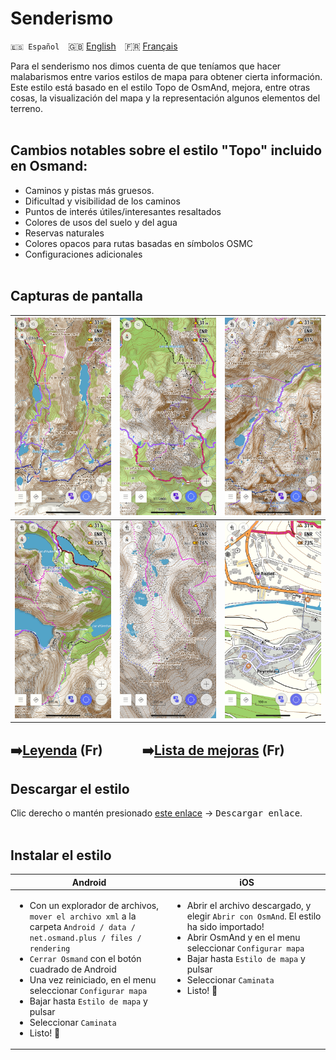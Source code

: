 # Senderismo
`🇪🇸 Español`&emsp;🇬🇧 [English](README_EN.md)&emsp;🇫🇷 [Français](README.md)

Para el senderismo nos dimos cuenta de que teníamos que hacer malabarismos entre varios estilos de mapa para obtener cierta información.
Este estilo está basado en el estilo Topo de OsmAnd, mejora, entre otras cosas, la visualización del mapa y la representación algunos elementos del terreno.<br><br>


## Cambios notables sobre el estilo "Topo" incluido en Osmand:

- Caminos y pistas más gruesos.
- Dificultad y visibilidad de los caminos
- Puntos de interés útiles/interesantes resaltados
- Colores de usos del suelo y del agua
- Reservas naturales
- Colores opacos para rutas basadas en símbolos OSMC
- Configuraciones adicionales<br><br>


## Capturas de pantalla<br>

| <img src="Screenshots/Hiking1.png" width="250" /> | <img src="Screenshots/Hiking2.png" width="250" /> | <img src="Screenshots/Hiking3.png" width="250" /> |
| :-------------: | :-------------: | :-------------: |
| <img src="Screenshots/Hiking4.png" width="250" /> | <img src="Screenshots/Hiking5.png" width="250" /> | <img src="Screenshots/Hiking6.png" width="250" /> |


## ➡️[Leyenda](legende/Légende.md) (Fr)&emsp;&emsp;&emsp;➡️[Lista de mejoras](Liste%20des%20am%C3%A9liorations/Liste%20des%20améliorations.md) (Fr)


## Descargar el estilo

Clic derecho o mantén presionado [este enlace](https://raw.githubusercontent.com/OsmAnd-Rendering/Hiking/main/Randonn%C3%A9e.render.xml) → <kbd><samp>Descargar enlace</samp></kbd>.
    <br><br>

## Instalar el estilo

<table>
    <thead>
    <tr>
        <th>Android</th>
        <th>iOS</th>
    </tr>
    </thead>
    <tbody>
    <tr valign="top">
        <td width="50%">
          <ul>
          <li> Con un explorador de archivos, <code>mover el archivo xml</code> a la carpeta
<code>Android / data / net.osmand.plus / files / rendering</code></li>
          <li> <code>Cerrar Osmand</code> con el botón cuadrado de Android</li> 
          <li> Una vez reiniciado, en el menu seleccionar <code>Configurar mapa</code></li>
          <li> Bajar hasta <code>Estilo de mapa</code> y pulsar</li>
          <li> Seleccionar <code>Caminata</code></li>
          <li> Listo! 🎉</li></ul></td>
        <td>
          <ul>
          <li> Abrir el archivo descargado, y elegir <code>Abrir con OsmAnd</code>. El estilo ha sido importado!</li>
          <li> Abrir OsmAnd y en el menu seleccionar <code>Configurar mapa</code></li>
          <li> Bajar hasta <code>Estilo de mapa</code> y pulsar</li>
          <li> Seleccionar <code>Caminata</code></li>
          <li> Listo! 🎉</li></ul></td>
    </tr>
    </tbody>
</table>

<br>

